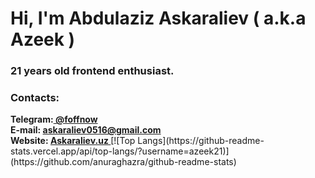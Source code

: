 <head>
<meta name="description" content="Abdulaziz Askaraliev (a.k.a Azeek) on GitHub" />
</head>
<h1>Hi, I'm Abdulaziz Askaraliev ( a.k.a Azeek )</h1>
<h3 align="left">21 years old frontend enthusiast.</h3>
<h3 align="left">Contacts: </h3>
<b>
Telegram:<a href="https://t.me/foffnow" target="_blank"> @foffnow </a>
<br/>
E-mail: <a href="mailto:askaraliev0516@gmail.com"> askaraliev0516@gmail.com </a>
<br />
Website: <a href="https://askaraliev.uz"> Askaraliev.uz </a>
</b>
[![Top Langs](https://github-readme-stats.vercel.app/api/top-langs/?username=azeek21)](https://github.com/anuraghazra/github-readme-stats)
